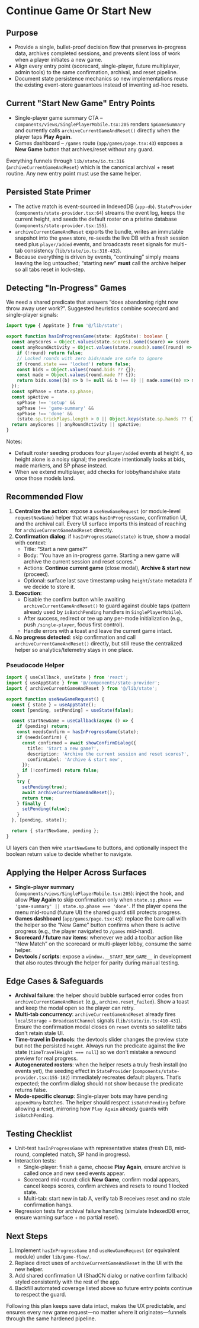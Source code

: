 # Continue Game Or Start New

## Purpose

- Provide a single, bullet-proof decision flow that preserves in-progress data, archives completed sessions, and prevents silent loss of work when a player initiates a new game.
- Align every entry point (scorecard, single-player, future multiplayer, admin tools) to the same confirmation, archival, and reset pipeline.
- Document state persistence mechanics so new implementations reuse the existing event-store guarantees instead of inventing ad-hoc resets.

## Current "Start New Game" Entry Points

- Single-player game summary CTA – `components/views/SinglePlayerMobile.tsx:205` renders `SpGameSummary` and currently calls `archiveCurrentGameAndReset()` directly when the player taps **Play Again**.
- Games dashboard – `/games` route (`app/games/page.tsx:43`) exposes a **New Game** button that archives/reset without any guard.

Everything funnels through `lib/state/io.ts:316` (`archiveCurrentGameAndReset`) which is the canonical archival + reset routine. Any new entry point must use the same helper.

## Persisted State Primer

- The active match is event-sourced in IndexedDB (`app-db`). `StateProvider` (`components/state-provider.tsx:64`) streams the event log, keeps the current height, and seeds the default roster on a pristine database (`components/state-provider.tsx:155`).
- `archiveCurrentGameAndReset` exports the bundle, writes an immutable snapshot into the `games` store, re-seeds the live DB with a fresh session seed plus `player/added` events, and broadcasts reset signals for multi-tab consistency (`lib/state/io.ts:316-432`).
- Because everything is driven by events, “continuing” simply means leaving the log untouched; “starting new” **must** call the archive helper so all tabs reset in lock-step.

## Detecting "In-Progress" Games

We need a shared predicate that answers “does abandoning right now throw away user work?”. Suggested heuristics combine scorecard and single-player signals:

```ts
import type { AppState } from '@/lib/state';

export function hasInProgressGame(state: AppState): boolean {
  const anyScores = Object.values(state.scores).some((score) => score !== 0);
  const anyRoundActivity = Object.values(state.rounds).some((round) => {
    if (!round) return false;
    // Locked rounds with zero bids/made are safe to ignore
    if (round.state === 'locked') return false;
    const bids = Object.values(round.bids ?? {});
    const made = Object.values(round.made ?? {});
    return bids.some((b) => b != null && b !== 0) || made.some((m) => m != null);
  });
  const spPhase = state.sp.phase;
  const spActive =
    spPhase !== 'setup' &&
    spPhase !== 'game-summary' &&
    spPhase !== 'done' &&
    (state.sp.trickPlays.length > 0 || Object.keys(state.sp.hands ?? {}).length > 0);
  return anyScores || anyRoundActivity || spActive;
}
```

Notes:

- Default roster seeding produces four `player/added` events at height 4, so height alone is a noisy signal; the predicate intentionally looks at bids, made markers, and SP phase instead.
- When we extend multiplayer, add checks for lobby/handshake state once those models land.

## Recommended Flow

1. **Centralize the action**: expose a `useNewGameRequest` (or module-level `requestNewGame`) helper that wraps `hasInProgressGame`, confirmation UI, and the archival call. Every UI surface imports this instead of reaching for `archiveCurrentGameAndReset` directly.
2. **Confirmation dialog**: if `hasInProgressGame(state)` is true, show a modal with context:
   - Title: “Start a new game?”
   - Body: “You have an in-progress game. Starting a new game will archive the current session and reset scores.”
   - Actions: **Continue current game** (close modal), **Archive & start new** (proceed).
   - Optional: surface last save timestamp using `height`/`state` metadata if we decide to store it.
3. **Execution**:
   - Disable the confirm button while awaiting `archiveCurrentGameAndReset()` to guard against double taps (pattern already used by `isBatchPending` handlers in `SinglePlayerMobile`).
   - After success, redirect or tee up any per-mode initialization (e.g., push `/single-player`, focus first control).
   - Handle errors with a toast and leave the current game intact.
4. **No progress detected**: skip confirmation and call `archiveCurrentGameAndReset()` directly, but still reuse the centralized helper so analytics/telemetry stays in one place.

### Pseudocode Helper

```ts
import { useCallback, useState } from 'react';
import { useAppState } from '@/components/state-provider';
import { archiveCurrentGameAndReset } from '@/lib/state';

export function useNewGameRequest() {
  const { state } = useAppState();
  const [pending, setPending] = useState(false);

  const startNewGame = useCallback(async () => {
    if (pending) return;
    const needsConfirm = hasInProgressGame(state);
    if (needsConfirm) {
      const confirmed = await showConfirmDialog({
        title: 'Start a new game?',
        description: 'Archive the current session and reset scores?',
        confirmLabel: 'Archive & start new',
      });
      if (!confirmed) return false;
    }
    try {
      setPending(true);
      await archiveCurrentGameAndReset();
      return true;
    } finally {
      setPending(false);
    }
  }, [pending, state]);

  return { startNewGame, pending };
}
```

UI layers can then wire `startNewGame` to buttons, and optionally inspect the boolean return value to decide whether to navigate.

## Applying the Helper Across Surfaces

- **Single-player summary** (`components/views/SinglePlayerMobile.tsx:205`): inject the hook, and allow **Play Again** to skip confirmation only when `state.sp.phase === 'game-summary' || state.sp.phase === 'done'`. If the player opens the menu mid-round (future UI) the shared guard still protects progress.
- **Games dashboard** (`app/games/page.tsx:43`): replace the bare call with the helper so the “New Game” button confirms when there is active progress (e.g., the player navigated to `/games` mid-hand).
- **Scorecard / future nav items**: whenever we add a toolbar action like “New Match” on the scorecard or multi-player lobby, consume the same helper.
- **Devtools / scripts**: expose a `window.__START_NEW_GAME__` in development that also routes through the helper for parity during manual testing.

## Edge Cases & Safeguards

- **Archival failure**: the helper should bubble surfaced error codes from `archiveCurrentGameAndReset` (e.g., `archive.reset_failed`). Show a toast and keep the modal open so the player can retry.
- **Multi-tab concurrency**: `archiveCurrentGameAndReset` already fires `localStorage` + `BroadcastChannel` signals (`lib/state/io.ts:410-431`). Ensure the confirmation modal closes on `reset` events so satellite tabs don't retain stale UI.
- **Time-travel in Devtools**: the devtools slider changes the preview state but not the persisted `height`. Always run the predicate against the live state (`timeTravelHeight === null`) so we don’t mistake a rewound preview for real progress.
- **Autogenerated rosters**: when the helper resets a truly fresh install (no events yet), the seeding effect in `StateProvider` (`components/state-provider.tsx:155-182`) immediately recreates default players. That’s expected; the confirm dialog should not show because the predicate returns false.
- **Mode-specific cleanup**: Single-player bots may have pending `appendMany` batches. The helper should respect `isBatchPending` before allowing a reset, mirroring how `Play Again` already guards with `isBatchPending`.

## Testing Checklist

- Unit-test `hasInProgressGame` with representative states (fresh DB, mid-round, completed match, SP hand in progress).
- Interaction tests:
  - Single-player: finish a game, choose **Play Again**, ensure archive is called once and new seed events appear.
  - Scorecard mid-round: click **New Game**, confirm modal appears, cancel keeps scores, confirm archives and resets to round 1 locked state.
  - Multi-tab: start new in tab A, verify tab B receives reset and no stale confirmation hangs.
- Regression tests for archival failure handling (simulate IndexedDB error, ensure warning surface + no partial reset).

## Next Steps

1. Implement `hasInProgressGame` and `useNewGameRequest` (or equivalent module) under `lib/game-flow/`.
2. Replace direct uses of `archiveCurrentGameAndReset` in the UI with the new helper.
3. Add shared confirmation UI (ShadCN dialog or native confirm fallback) styled consistently with the rest of the app.
4. Backfill automated coverage listed above so future entry points continue to respect the guard.

Following this plan keeps save data intact, makes the UX predictable, and ensures every new game request—no matter where it originates—funnels through the same hardened pipeline.
